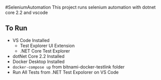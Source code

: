 #SeleniumAutomation
This project runs selenium automation with dotnet core 2.2 and vscode

## To Run
* VS Code Installed
  * Test Explorer UI Extension
  * .NET Core Test Explorer
* dotNet Core 2.2 Installed
* Docker Desktop Installed
* `docker-compose up` from bitnami-docker-testlink folder
* Run All Tests from .NET Test Expolorer on VS Code
